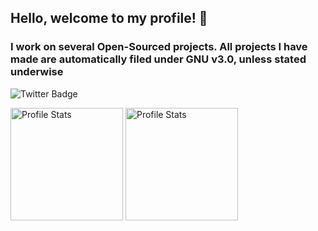  <h2>Hello, welcome to my profile! 👋</h2>
 
<h3>I work on several Open-Sourced projects. All projects I have made are automatically filed under GNU v3.0, unless stated underwise</h3>

![Twitter Badge](https://img.shields.io/badge/-@AWonkeyTortila-1ca0f1?style=flat&labelColor=1ca0f1&logo=twitter&logoColor=white&link=https://twitter.com/AWonkeyTortila)

<p align="left">
  <img src="https://github-readme-stats.vercel.app/api?username=AWonkeyTortila&show_icons=true&theme=tokyonight" alt="Profile Stats" height=180px/>
  <img src="https://github-readme-stats.vercel.app/api/top-langs/?username=AWonkeyTortila&layout=compact&theme=tokyonight" alt="Profile Stats" height=180px/>
</p>
